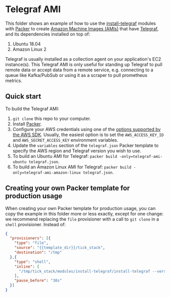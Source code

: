 # Telegraf AMI

This folder shows an example of how to use the 
[install-telegraf](/modules/install-telegraf)
modules with [Packer](https://www.packer.io/) to create [Amazon Machine 
Images (AMIs)](http://docs.aws.amazon.com/AWSEC2/latest/UserGuide/AMIs.html) that have 
[Telegraf](https://www.influxdata.com/time-series-platform/telegraf/), and its dependencies installed on top of:
 
1. Ubuntu 18.04
1. Amazon Linux 2

Telegraf is usually installed as a collection agent on your application's EC2 instance(s).
This Telegraf AMI is only useful for standing up Telegraf to pull remote data or accept data from a remote service,
e.g. connecting to a queue like Kafka/PubSub or using it as a scraper to pull prometheus metrics.

## Quick start

To build the Telegraf AMI:

1. `git clone` this repo to your computer.
1. Install [Packer](https://www.packer.io/).
1. Configure your AWS credentials using one of the [options supported by the AWS 
   SDK](http://docs.aws.amazon.com/sdk-for-java/v1/developer-guide/credentials.html). Usually, the easiest option is to
   set the `AWS_ACCESS_KEY_ID` and `AWS_SECRET_ACCESS_KEY` environment variables.
1. Update the `variables` section of the `telegraf.json` Packer template to specify the AWS region and Telegraf
   version you wish to use.
1. To build an Ubuntu AMI for Telegraf: `packer build -only=telegraf-ami-ubuntu telegraf.json`.
1. To build an Amazon Linux AMI for Telegraf: `packer build -only=telegraf-ami-amazon-linux telegraf.json`.

## Creating your own Packer template for production usage

When creating your own Packer template for production usage, you can copy the example in this folder more or less 
exactly, except for one change: we recommend replacing the `file` provisioner with a call to `git clone` in a `shell` 
provisioner. Instead of:

```json
{
  "provisioners": [{
    "type": "file",
    "source": "{{template_dir}}/tick_stack",
    "destination": "/tmp"
  },{
    "type": "shell",
    "inline": [
      "/tmp/tick_stack/modules/install-telegraf/install-telegraf --version {{user `version`}}"
    ],
    "pause_before": "30s"
  }]
}
```

